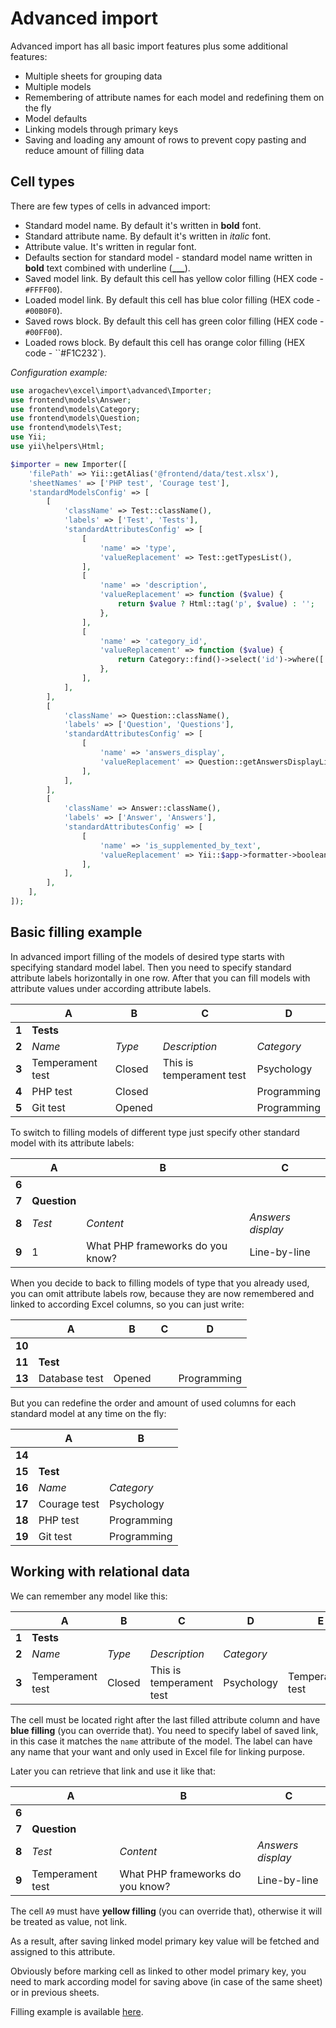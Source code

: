 # Advanced import

Advanced import has all basic import features plus some additional features:

- Multiple sheets for grouping data
- Multiple models
- Remembering of attribute names for each model and redefining them on the fly
- Model defaults
- Linking models through primary keys
- Saving and loading any amount of rows to prevent copy pasting and reduce amount of filling data

## Cell types

There are few types of cells in advanced import:

- Standard model name. By default it's written in **bold** font.
- Standard attribute name. By default it's written in *italic* font.
- Attribute value. It's written in regular font.
- Defaults section for standard model - standard model name written in **bold** text combined with underline (**___**).
- Saved model link. By default this cell has yellow color filling (HEX code - `#FFFF00`).
- Loaded model link. By default this cell has blue color filling (HEX code - `#00B0F0`).
- Saved rows block. By default this cell has green color filling (HEX code - `#00FF00`).
- Loaded rows block. By default this cell has orange color filling (HEX code - ``#F1C232`).

*Configuration example:*

```php
use arogachev\excel\import\advanced\Importer;
use frontend\models\Answer;
use frontend\models\Category;
use frontend\models\Question;
use frontend\models\Test;
use Yii;
use yii\helpers\Html;

$importer = new Importer([
    'filePath' => Yii::getAlias('@frontend/data/test.xlsx'),
    'sheetNames' => ['PHP test', 'Courage test'],
    'standardModelsConfig' => [
        [
            'className' => Test::className(),
            'labels' => ['Test', 'Tests'],
            'standardAttributesConfig' => [
                [
                    'name' => 'type',
                    'valueReplacement' => Test::getTypesList(),
                ],
                [
                    'name' => 'description',
                    'valueReplacement' => function ($value) {
                        return $value ? Html::tag('p', $value) : '';
                    },
                ],
                [
                    'name' => 'category_id',
                    'valueReplacement' => function ($value) {
                        return Category::find()->select('id')->where(['name' => $value]);
                    },
                ],
            ],
        ],
        [
            'className' => Question::className(),
            'labels' => ['Question', 'Questions'],
            'standardAttributesConfig' => [
                [
                    'name' => 'answers_display',
                    'valueReplacement' => Question::getAnswersDisplayList(),
                ],
            ],
        ],
        [
            'className' => Answer::className(),
            'labels' => ['Answer', 'Answers'],
            'standardAttributesConfig' => [
                [
                    'name' => 'is_supplemented_by_text',
                    'valueReplacement' => Yii::$app->formatter->booleanFormat,
                ],
            ],
        ],
    ],
]);
```

## Basic filling example

In advanced import filling of the models of desired type starts with specifying standard model label. Then you need to
specify standard attribute labels horizontally in one row. After that you can fill models with attribute values under
according attribute labels.

|       | A                | B      | C                        | D           |
| ----- | ---------------- | ------ | ------------------------ | ----------- |
| **1** | **Tests**        |        |                          |             |
| **2** | *Name*           | *Type* | *Description*            | *Category*  |
| **3** | Temperament test | Closed | This is temperament test | Psychology  |
| **4** | PHP test         | Closed |                          | Programming |
| **5** | Git test         | Opened |                          | Programming |

To switch to filling models of different type just specify other standard model with its attribute labels:

|       | A            | B                                | C                 |
| ----- |------------- | -------------------------------- | ----------------- |
| **6** |              |                                  |                   |
| **7** | **Question** |                                  |                   |
| **8** | *Test*       | *Content*                        | *Answers display* |
| **9** | 1            | What PHP frameworks do you know? | Line-by-line      |

When you decide to back to filling models of type that you already used, you can omit attribute labels row, because they
are now remembered and linked to according Excel columns, so you can just write:

|        | A             | B        | C   | D            |
| ------ | ------------- | -------- | --- | ------------ |
| **10** |               |          |     |              |
| **11** | **Test**      |          |     |              |
| **13** | Database test | Opened   |     | Programming  |

But you can redefine the order and amount of used columns for each standard model at any time on the fly:

|        | A            | B           |
| ------ | ------------ | ----------- |
| **14** |              |             |
| **15** | **Test**     |             |
| **16** | *Name*       | *Category*  |
| **17** | Courage test | Psychology  |
| **18** | PHP test     | Programming |
| **19** | Git test     | Programming |

## Working with relational data

We can remember any model like this:

|       | A                | B      | C                        | D           | E                |
| ----- | ---------------- | ------ | ------------------------ | ----------- | ---------------- |
| **1** | **Tests**        |        |                          |             |                  |
| **2** | *Name*           | *Type* | *Description*            | *Category*  |                  |
| **3** | Temperament test | Closed | This is temperament test | Psychology  | Temperament test |

The cell must be located right after the last filled attribute column and have **blue filling** (you can override
that). You need to specify label of saved link, in this case it matches the `name` attribute of the model. The label
can have any name that your want and only used in Excel file for linking purpose.

Later you can retrieve that link and use it like that:

|       | A                | B                                | C                 |
| ----- |----------------- | -------------------------------- | ----------------- |
| **6** |                  |                                  |                   |
| **7** | **Question**     |                                  |                   |
| **8** | *Test*           | *Content*                        | *Answers display* |
| **9** | Temperament test | What PHP frameworks do you know? | Line-by-line      |

The cell `A9` must have **yellow filling** (you can override that), otherwise it will be treated as value, not link.

As a result, after saving linked model primary key value will be fetched and assigned to this attribute.

Obviously before marking cell as linked to other model primary key, you need to mark according model for saving above
(in case of the same sheet) or in previous sheets.

Filling example is available [here](https://docs.google.com/spreadsheets/d/1WQp1JkQNU8tAxX1nMg7rEd_G0kqkaqIVeFx1CjHWHgM/edit?usp=sharing).
